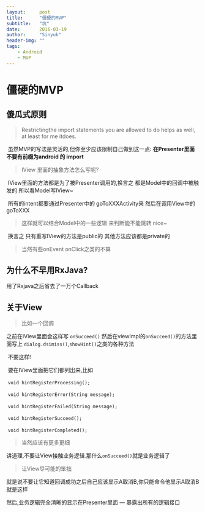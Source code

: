 ```yaml
---
layout:     post
title:      "僵硬的MVP"
subtitle:   "坑"
date:       2016-03-19
author:     "Sinyuk"
header-img: ""
tags:
    - Android
    - MVP
---
```


# 僵硬的MVP

## 傻瓜式原则

> Restrictingthe import statements you are allowed to do helps as well, at least for me itdoes.

 虽然MVP的写法是灵活的,但你至少应该限制自己做到这一点: **在Presenter里面不要有前缀为android 的 import**

> IView 里面的抽象方法怎么写呢?

 IView里面的方法都是为了被Presenter调用的,换言之 都是Model中的回调中被触发的 所以看Model写IView~

 所有的intent都要通过Presenter中的 goToXXXActivity来 然后在调用View中的goToXXX

> 这样就可以结合Model中的一些逻辑 来判断能不能跳转 nice~

 换言之 只有重写IView的方法是public的 其他方法应该都是private的

> 当然有些onEvent onClick之类的不算



## 为什么不早用RxJava?

用了Rxjava之后省去了一万个Callback

## 关于View

> 比如一个回调

之前在IView里面会这样写 `onSucceed()` 然后在viewImpl的`onSucceed()`的方法里面写上 `dialog.dsimiss()`,`showHint()`之类的各种方法

 不要这样!

 要在IView里面把它们都列出来,比如

 `void hintRegisterProcessing();`

 `void hintRegisterError(String message);`

 `void hintRegisterFailed(String message);`

 `void hintRegisterSucceed();`

 `void hintRegisterCompleted();`

> 当然应该有更多更细

讲道理,不要让View接触业务逻辑.那什么`onSucceed()`就是业务逻辑了

> 让View尽可能的笨拙

就是说不要让它知道回调成功之后自己应该显示A取消B,你只能命令他显示A取消B 就是这样

然后,业务逻辑完全清晰的显示在Presenter里面  — 暴露出所有的逻辑接口
